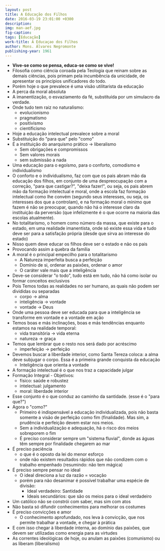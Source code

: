 ```yaml
---
layout: post
title: A Educação dos Filhos
date: 2016-03-19 23:01:00 +0300
description: 
img: man-aef.jpg
fig-caption: 
tags: [Educação]
work-title: A Educaçao dos Filhos
author: Mons. Álvares Negromonte
publishing-year: 1961
---
```


* **Vive-se como se pensa, educa-se como se vive!**
* Filosofia como ciência coroada pela Teologia que reinam sobre as demais ciências, pois primam pela incumbência da unicidade, de apresentar os princípios unificadores do todo.
* Porém hoje o que prevalece é uma visão utilitarista da educação
* A perca da moral absoluta
* A imanentização, o esvaziamento da fé, substituída por um simulacro da verdade.
* Onde tudo tem raiz no naturalismo:
  * evolucionismo
  * pragmatismo
  * positivismo
  * cientificismo
* Hoje a educação intelectual prevalece sobre a moral
* Substituição do "para que" pelo "como"
* É a instituição do anarquismo prático -> liberalismo
  * Sem obrigações e compromissos
  * Sem valores morais
  * sem submissão a nada
* Uma educação para o egoísmo, para o conforto, comodismo e individualismo
* O conforto e o individualismo, faz com que os pais abram mão da educação dos filhos, em conjunto de uma despreocupação com a correção, "para que castigar?", "deixa fazer!", ou seja, os pais abrem mão da formação intelectual e moral, onde a escola faz formação intelectual como lhe convém (segundo seus interesses, ou seja, os interesses dos que a controlam), e na formação moral o mínimo que fazem é não se preocupar, quando não há o interesse claro da instituição da perversão (que infelizmente é o que ocorre na maioria das escolas atualmente).
* No totalitarismo, o homem como número da massa, que existe para o estado, em uma realidade imanentista, onde só existe essa vida e tudo deve ser para a satisfação própria (desde que sirva ao interesse do estado)
* Nisso quem deve educar os filhos deve ser o estado e não os pais
* Provocando assim a quebra da família
* A moral é o principal empecilho para o totalitarismo
  * A Natureza imperfeita busca a perfeição
  * Domínio de si, ordenar as paixões, ordenar o amor
  * O caráter vale mais que a inteligência
* Deve-se considerar "o todo", tudo está em tudo, não há como isolar ou formar conceitos exclusivos
* Pois Temos todas as realidades no ser humano, as quais não podem ser divididas ou separadas
  * corpo -> alma
  * inteligência -> vontade
  * vontade -> Deus
* Onde uma pessoa deve ser educada para que a inteligência se transforme em vontade e a vontade em ação
* Temos boas e más inclinações, boas e más tendências enquanto estamos na realidade temporal:
  * vida transitória -> vida eterna
  * natureza -> graça
* Temos que lembrar que o resto nos será dado por acréscimo
  * imperfeição -> perfeição
* Devemos buscar a liberdade interior, como Santa Tereza coloca: a alma deve subjugar o corpo. Essa é a primeira grande conquista da educação
  * Inteligência que orienta a vontade
* A formação intelectual é o que nos traz a capacidade julgar
* Formação Integral - Objetivos:
  * físico: saúde e robustez
  * intelectual: julgamento
  * moral: liberdade interior
* Esse conjunto é o que conduz ao caminho da santidade. (esse é o "para que?")
* Agora o "como?"
  * Primeiro é indispensável a educação individualizada, pois não basta somente a visão de perfeição como fim (finalidade). Mas sim, a prudência e perfeição devem estar nos meios.
  * Sem a individualização e adequação, há o risco dos meios sobreporem o fim
  * É preciso considerar sempre um "sistema fluvial", donde as águas têm sempre por finalidade chegarem ao mar
* É preciso paciência
  * o que é o oposto da lei do menor esforço
  * onde não existem resultados rápidos que não condizem com o trabalho empenhado (resumindo: não tem mágica)
* É preciso sempre pensar no ideal
  * O ideal direciona a luz da razão = vocação
  * porém para não desanimar é possível trabalhar uma espécie de divisão:
     * Ideal verdadeiro: Santidade
     * Ideais secundários: que são os meios para o ideal verdadeiro
* Um católico não se constrói com saber, mas sim com atos
* Não basta só difundir conhecimentos para melhorar os costumes
* É preciso convicções e amor
  * O conhecimento aprofundado, nos leva à convicção, que nos permite trabalhar a vontade, e chegar à prática
* E com isso chegar à liberdade interna, ao domínio das paixões, que devem ser utilizadas como energia para as virtudes
* As correntes ideológicas de hoje, ou anulam as paixões (comunismo) ou as liberam (liberalismo)
